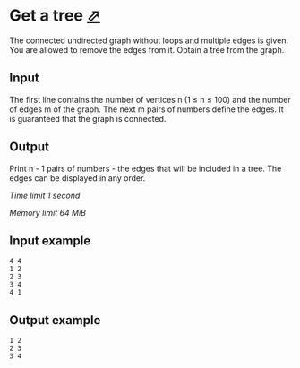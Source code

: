# Get a tree [⬀](https://www.e-olymp.com/en/contests/9116/problems/79186)

The connected undirected graph without loops and multiple edges is given. You are allowed to remove the edges from it. Obtain a tree from the graph.

## Input

The first line contains the number of vertices n (1 ≤ n ≤ 100) and the number of edges m of the graph. The next m pairs of numbers define the edges. It is guaranteed that the graph is connected.

## Output

Print n - 1 pairs of numbers - the edges that will be included in a tree. The edges can be displayed in any order.

_Time limit 1 second_

_Memory limit 64 MiB_

## Input example
```
4 4
1 2
2 3
3 4
4 1
```

## Output example
```
1 2
2 3
3 4
```
